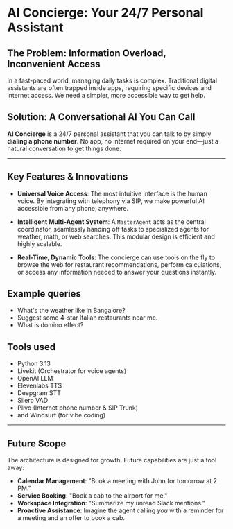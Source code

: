 # AI Concierge: Your 24/7 Personal Assistant

## The Problem: Information Overload, Inconvenient Access

In a fast-paced world, managing daily tasks is complex. Traditional digital assistants are often trapped inside apps, requiring specific devices and internet access. We need a simpler, more accessible way to get help.

## Solution: A Conversational AI You Can Call

**AI Concierge** is a 24/7 personal assistant that you can talk to by simply **dialing a phone number**. No app, no internet required on your end—just a natural conversation to get things done.

---

## Key Features & Innovations

*   **Universal Voice Access**: The most intuitive interface is the human voice. By integrating with telephony via SIP, we make powerful AI accessible from any phone, anywhere.

*   **Intelligent Multi-Agent System**: A `MasterAgent` acts as the central coordinator, seamlessly handing off tasks to specialized agents for weather, math, or web searches. This modular design is efficient and highly scalable.

*   **Real-Time, Dynamic Tools**: The concierge can use tools on the fly to browse the web for restaurant recommendations, perform calculations, or access any information needed to answer your questions instantly.


## **Example queries**
- What's the weather like in Bangalore?
- Suggest some 4-star Italian restaurants near me.
- What is domino effect?


## **Tools used**
- Python 3.13
- Livekit (Orchestrator for voice agents)
- OpenAI LLM
- Elevenlabs TTS
- Deepgram STT
- Silero VAD
- Plivo (Internet phone number & SIP Trunk)
- and Windsurf (for vibe coding)

---

## Future Scope

The architecture is designed for growth. Future capabilities are just a tool away:

*   **Calendar Management**: "Book a meeting with John for tomorrow at 2 PM."
*   **Service Booking**: "Book a cab to the airport for me."
*   **Workspace Integration**: "Summarize my unread Slack mentions."
*   **Proactive Assistance**: Imagine the agent calling *you* with a reminder for a meeting and an offer to book a cab.
